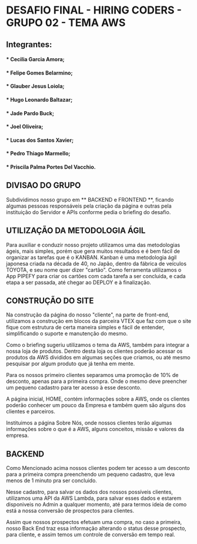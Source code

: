 # DESAFIO FINAL - HIRING CODERS - GRUPO 02 - TEMA AWS

## Integrantes: 
#### * Cecilia Garcia Amora;
#### * Felipe Gomes Belarmino;
#### * Glauber Jesus Loiola;
#### * Hugo Leonardo Baltazar;
#### * Jade Pardo Buck;
#### * Joel Oliveira;
#### * Lucas dos Santos Xavier;
#### * Pedro Thiago Marmello;
#### * Priscila Palma Portes Del Vacchio.

## DIVISAO DO GRUPO
Subdividimos nosso grupo em ** BACKEND e FRONTEND **, ficando algumas pessoas responsáveis pela criação da página e outras pela instituição do Servidor e APIs conforme pedia o briefing do desafio. 

## UTILIZAÇÃO DA METODOLOGIA ÁGIL
Para auxiliar e conduzir nosso projeto utilizamos uma das metodologias ágeis, mais simples, porém que gera muitos resultados e é bem fácil de organizar as tarefas que é o KANBAN. Kanban é uma metodologia ágil japonesa criada na década de 40, no Japão, dentro da fábrica de veículos TOYOTA, e seu nome quer dizer "cartão". Como ferramenta utilizamos o App PIPEFY para criar os cartões com cada tarefa a ser concluida, e cada etapa a ser passada, até chegar ao DEPLOY e à finalização. 

## CONSTRUÇÃO DO SITE
Na construção da página do nosso "cliente", na parte de front-end, utilizamos a construção em blocos da parceira VTEX que faz com que o site fique com estrutura de certa maneira simples e fácil de entender, simplificando o suporte e manutenção do mesmo. 

Como o briefing sugeriu utilizamos o tema da AWS, também para integrar a nossa loja de produtos. Dentro desta loja os clientes poderão acessar os produtos da AWS divididos em algumas seções que criamos, ou até mesmo pesquisar por algum produto que já tenha em mente. 

Para os nossos primeiro clientes separamos uma promoção de 10% de desconto, apenas para a primeira compra. Onde o mesmo deve preencher um pequeno cadastro para ter acesso à esse desconto. 

A página inicial, HOME, contém informações sobre a AWS, onde os clientes poderão conhecer um pouco da Empresa e também quem são alguns dos clientes e parceiros. 

Instituimos a página Sobre Nós, onde nossos clientes terão algumas informações sobre o que é a AWS, alguns conceitos, missão e valores da empresa. 

## BACKEND 
Como Mencionado acima nossos clientes podem ter acesso a um desconto para a primeira compra preenchendo um pequeno cadastro, que leva menos de 1 minuto pra ser concluido. 

Nesse cadastro, para salvar os dados dos nossos possíveis clientes, utilizamos uma API da AWS Lambda, para salvar esses dados e estarem disponiveis no Admin a qualquer momento, até para termos ideia de como está a nossa conversão de prospectos para clientes.

Assim que nossos prospectos efetuam uma compra, no caso a primeira, nosso Back End traz essa informação alterando o status desse prospecto, para cliente, e assim temos um controle de conversão em tempo real. 

